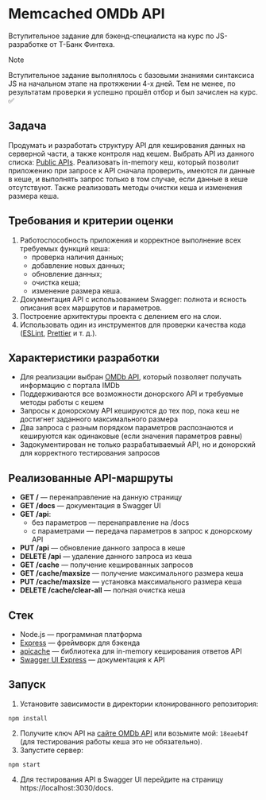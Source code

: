 
# Memcached OMDb API
Вступительное задание для бэкенд-специалиста на курс по JS-разработке от Т-Банк Финтеха.

> [!NOTE]
> Вступительное задание выполнялось с базовыми знаниями синтаксиса JS на начальном этапе на протяжении 4-х дней. Тем не менее, по результатам проверки я успешно прошёл отбор и был зачислен на курс. ✅

## Задача
Продумать и разработать структуру API для кеширования данных на серверной части, а также контроля над кешем. Выбрать API из данного списка: [Public APIs](https://github.com/public-apis/public-apis#books-ov-file). Реализовать in-memory кеш, который позволит приложению при запросе к API сначала проверить, имеются ли данные в кеше, и выполнять запрос только в том случае, если данные в кеше отсутствуют. Также реализовать методы очистки кеша и изменения размера кеша.

## Требования и критерии оценки
1. Работоспособность приложения и корректное выполнение всех требуемых функций кеша:
   - проверка наличия данных;
   - добавление новых данных;
   - обновление данных;
   - очистка кеша;
   - изменение размера кеша.
2. Документация API с использованием Swagger: полнота и ясность описания всех маршрутов и параметров.
3. Построение архитектуры проекта с делением его на слои.
4. Использовать один из инструментов для проверки качества кода ([ESLint](https://eslint.org/), [Prettier](https://prettier.io/) и т. д.). 

## Характеристики разработки
- Для реализации выбран [OMDb API](https://omdbapi.com), который позволяет получать информацию с портала IMDb
- Поддерживаются все возможности донорского API и требуемые методы работы с кешем
- Запросы к донорскому API кешируются до тех пор, пока кеш не достигнет заданного максимального размера
- Два запроса с разным порядком параметров распознаются и кешируются как одинаковые (если значения параметров равны)
- Задокументирован не только разрабатываемый API, но и донорский для корректного тестирования запросов

## Реализованные API-маршруты
- **GET /** — перенаправление на данную страницу
- **GET /docs** — документация в Swagger UI
- **GET /api**:
  - без параметров — перенаправление на /docs
  - с параметрами — передача параметров в запрос к донорскому API
- **PUT /api** — обновление данного запроса в кеше
- **DELETE /api** — удаление данного запроса из кеша
- **GET /cache** — получение кешированных запросов
- **GET /cache/maxsize** — получение максимального размера кеша
- **PUT /cache/maxsize** — установка максимального размера кеша
- **DELETE /cache/clear-all** — полная очистка кеша

## Стек
- Node.js — программная платформа
- [Express](https://github.com/expressjs/express) — фреймворк для бэкенда
- [apicache](https://github.com/kwhitley/apicache) — библиотека для in-memory кеширования ответов API
- [Swagger UI Express](https://github.com/scottie1984/swagger-ui-express) — документация к API

## Запуск
1. Установите зависимости в директории клонированного репозитория:
```
npm install
```
2. Получите ключ API на [сайте OMDb API](https://www.omdbapi.com/) или возьмите мой: `18eaeb4f` (для тестирования работы кеша это не обязательно).
3. Запустите сервер:
```
npm start
```
4. Для тестирования API в Swagger UI перейдите на страницу https://localhost:3030/docs.
